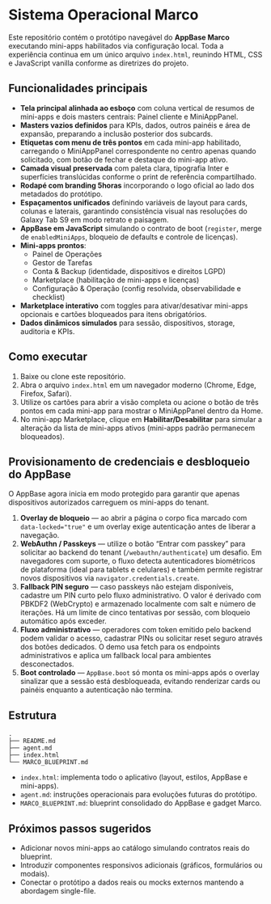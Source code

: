 # Sistema Operacional Marco

Este repositório contém o protótipo navegável do **AppBase Marco** executando mini-apps
habilitados via configuração local. Toda a experiência continua em um único arquivo
`index.html`, reunindo HTML, CSS e JavaScript vanilla conforme as diretrizes do projeto.

## Funcionalidades principais

- **Tela principal alinhada ao esboço** com coluna vertical de resumos de mini-apps
  e dois masters centrais: Painel cliente e MiniAppPanel.
- **Masters vazios definidos** para KPIs, dados, outros painéis e área de expansão,
  preparando a inclusão posterior dos subcards.
- **Etiquetas com menu de três pontos** em cada mini-app habilitado, carregando o
  MiniAppPanel correspondente no centro apenas quando solicitado, com botão de
  fechar e destaque do mini-app ativo.
- **Camada visual preservada** com paleta clara, tipografia Inter e superfícies
  translúcidas conforme o print de referência compartilhado.
- **Rodapé com branding 5horas** incorporando o logo oficial ao lado dos
  metadados do protótipo.
- **Espaçamentos unificados** definindo variáveis de layout para cards, colunas e
  laterais, garantindo consistência visual nas resoluções do Galaxy Tab S9 em
  modo retrato e paisagem.
- **AppBase em JavaScript** simulando o contrato de boot (`register`, merge de
  `enabledMiniApps`, bloqueio de defaults e controle de licenças).
- **Mini-apps prontos**:
  - Painel de Operações
  - Gestor de Tarefas
  - Conta & Backup (identidade, dispositivos e direitos LGPD)
  - Marketplace (habilitação de mini-apps e licenças)
  - Configuração & Operação (config resolvida, observabilidade e checklist)
- **Marketplace interativo** com toggles para ativar/desativar mini-apps opcionais e
  cartões bloqueados para itens obrigatórios.
- **Dados dinâmicos simulados** para sessão, dispositivos, storage, auditoria e KPIs.

## Como executar

1. Baixe ou clone este repositório.
2. Abra o arquivo `index.html` em um navegador moderno (Chrome, Edge, Firefox, Safari).
3. Utilize os cartões para abrir a visão completa ou acione o botão de três pontos
   em cada mini-app para mostrar o MiniAppPanel dentro da Home.
4. No mini-app Marketplace, clique em **Habilitar/Desabilitar** para simular a
   alteração da lista de mini-apps ativos (mini-apps padrão permanecem bloqueados).

## Provisionamento de credenciais e desbloqueio do AppBase

O AppBase agora inicia em modo protegido para garantir que apenas dispositivos
autorizados carreguem os mini-apps do tenant.

1. **Overlay de bloqueio** — ao abrir a página o corpo fica marcado com
   `data-locked="true"` e um overlay exige autenticação antes de liberar a navegação.
2. **WebAuthn / Passkeys** — utilize o botão “Entrar com passkey” para solicitar
   ao backend do tenant (`/webauthn/authenticate`) um desafio. Em navegadores com
   suporte, o fluxo detecta autenticadores biométricos de plataforma (ideal para
   tablets e celulares) e também permite registrar novos dispositivos via
   `navigator.credentials.create`.
3. **Fallback PIN seguro** — caso passkeys não estejam disponíveis, cadastre um
   PIN curto pelo fluxo administrativo. O valor é derivado com PBKDF2 (WebCrypto)
   e armazenado localmente com salt e número de iterações. Há um limite de cinco
   tentativas por sessão, com bloqueio automático após exceder.
4. **Fluxo administrativo** — operadores com token emitido pelo backend podem
   validar o acesso, cadastrar PINs ou solicitar reset seguro através dos botões
   dedicados. O demo usa fetch para os endpoints administrativos e aplica um
   fallback local para ambientes desconectados.
5. **Boot controlado** — `AppBase.boot` só monta os mini-apps após o overlay sinalizar
   que a sessão está desbloqueada, evitando renderizar cards ou painéis enquanto a
   autenticação não termina.

## Estrutura

```
.
├── README.md
├── agent.md
├── index.html
└── MARCO_BLUEPRINT.md
```

- `index.html`: implementa todo o aplicativo (layout, estilos, AppBase e mini-apps).
- `agent.md`: instruções operacionais para evoluções futuras do protótipo.
- `MARCO_BLUEPRINT.md`: blueprint consolidado do AppBase e gadget Marco.

## Próximos passos sugeridos

- Adicionar novos mini-apps ao catálogo simulando contratos reais do blueprint.
- Introduzir componentes responsivos adicionais (gráficos, formulários ou modais).
- Conectar o protótipo a dados reais ou mocks externos mantendo a abordagem
  single-file.
